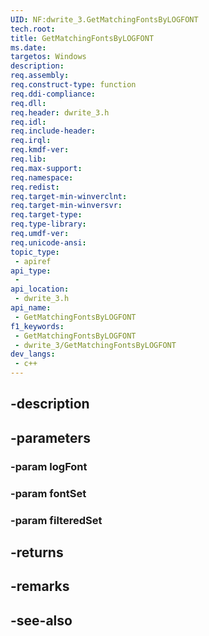 ```yaml
---
UID: NF:dwrite_3.GetMatchingFontsByLOGFONT
tech.root: 
title: GetMatchingFontsByLOGFONT
ms.date: 
targetos: Windows
description: 
req.assembly: 
req.construct-type: function
req.ddi-compliance: 
req.dll: 
req.header: dwrite_3.h
req.idl: 
req.include-header: 
req.irql: 
req.kmdf-ver: 
req.lib: 
req.max-support: 
req.namespace: 
req.redist: 
req.target-min-winverclnt: 
req.target-min-winversvr: 
req.target-type: 
req.type-library: 
req.umdf-ver: 
req.unicode-ansi: 
topic_type:
 - apiref
api_type:
 - 
api_location:
 - dwrite_3.h
api_name:
 - GetMatchingFontsByLOGFONT
f1_keywords:
 - GetMatchingFontsByLOGFONT
 - dwrite_3/GetMatchingFontsByLOGFONT
dev_langs:
 - c++
---
```


## -description

## -parameters

### -param logFont

### -param fontSet

### -param filteredSet

## -returns

## -remarks

## -see-also

